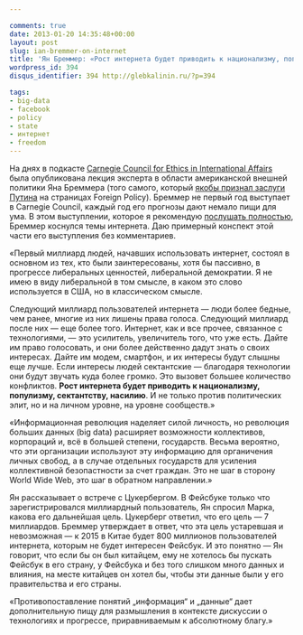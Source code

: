 ```yaml
---

comments: true
date: 2013-01-20 14:35:48+00:00
layout: post
slug: ian-bremmer-on-internet
title: 'Ян Бреммер: «Рост интернета будет приводить к национализму, популизму, сектантству, насилию»'
wordpress_id: 394
disqus_identifier: 394 http://glebkalinin.ru/?p=394

tags:
- big-data
- facebook
- policy
- state
- интернет
- freedom
---
```


На днях в подкасте [Carnegie Council for Ethics in International Affairs](http://en.wikipedia.org/wiki/Carnegie_Council_for_Ethics_in_International_Affairs) была опубликована лекция эксперта в области американской внешней политики Яна Бреммера (того самого, который [якобы признал заслуги Путина](http://expert.ru/2013/01/10/pervyie-politicheskie-trendyi-2013-goda/?ny) на страницах Foreign Policy). Бреммер не первый год выступает в Carnegie Council, каждый год его прогнозы дают немало пищи для ума. В этом выступлении, которое я рекомендую [послушать полностью](http://www.carnegiecouncil.org/studio/multimedia/20130115/index.html#section-25743), Бреммер коснулся темы интернета. Даю примерный конспект этой части его выступления без комментариев.

«Первый миллиард людей, начавших использовать интернет, состоял в основном из тех, кто были заинтересованы, хотя бы пассивно, в прогрессе либеральных ценностей, либеральной демократии. Я не имею в виду либеральной в том смысле, в каком это слово используется в США, но в классическом смысле.

Следующий миллиард пользователей интернета — люди более бедные, чем ранее, многие из них лишены права голоса. Следующий миллиард после них — еще более того. Интернет, как и все прочее, связанное с технологиями, — это усилитель, увеличитель того, что уже есть. Дайте им право голосовать, и они более действенно дадут знать о своих интересах. Дайте им модем, смартфон, и их интересы будут слышны еще лучше. Если интересы людей сектантские — благодаря технологии они будут звучать куда более громко. Это вызовет большее количество конфликтов. **Рост интернета будет приводить к национализму, популизму, сектантству, насилию**. И не только против политических элит, но и на личном уровне, на уровне сообществ.»

«Информационная революция наделяет силой личность, но революция больших данных (big data) расширяет возможности коллективов, корпораций и, всё в большей степени, государств. Весьма вероятно, что эти организации используют эту информацию для органичения личных свобод, а в случае отдельных государств для усиления коллективной безопастности за счет граждан. Это не шаг в сторону World Wide Web, это шаг в обратном направлении.»

Ян рассказывает о встрече с Цукербергом. В Фейсбуке только что зарегистрировался миллиардный пользователь, Ян спросил Марка, какова его дальнейшая цель. Цукерберг ответил, что его цель — 7 миллиардов. Бреммер утверждает в ответ, что эта цель устаревшая и невозможная — к 2015 в Китае будет 800 миллионов пользователей интернета, которым не будет интересен Фейсбук. И это понятно — Ян говорит, что если бы он был китайцем, ему не хотелось бы пускать Фейсбук в его страну, у Фейсбука и без того слишком много данных и влияния, на  месте китайцев он хотел бы, чтобы эти данные были у его правительства и его страны.

«Противопоставление понятий „информация“ и „данные“ дает дополнительную пищу для размышления в контексте дискуссии о технологиях и прогрессе, приравниваемым к абсолютному благу.»
